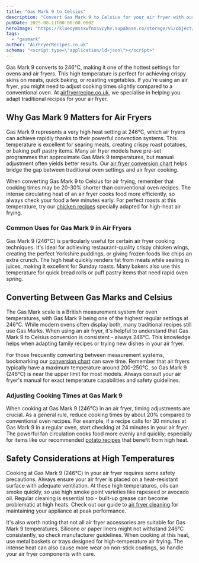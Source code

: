 ```yaml
---
title: "Gas Mark 9 to Celsius"
description: "Convert Gas Mark 9 to Celsius for your air fryer with our easy guide. Perfect for baking, roasting, and more at 246°C."
pubDate: 2025-08-11T00:00:00.000Z
heroImage: "https://klueoymssxwfnxsvcyhv.supabase.co/storage/v1/object/public/md/gas-mark-9-to-celsius-29cfc526.png"
tags:
  - "gasmark"
author: "AirFryerRecipes.co.uk"
schema: "<script type=\"application/ld+json\"></script>"
---
```


<p>Gas Mark 9 converts to 246°C, making it one of the hottest settings for ovens and air fryers. This high temperature is perfect for achieving crispy skins on meats, quick baking, or roasting vegetables. If you're using an air fryer, you might need to adjust cooking times slightly compared to a conventional oven. At <a href=https://www.airfryerrecipe.co.uk>airfryerrecipe.co.uk</a>, we specialise in helping you adapt traditional recipes for your air fryer.</p>

<h2>Why Gas Mark 9 Matters for Air Fryers</h2>
<p>Gas Mark 9 represents a very high heat setting at 246°C, which air fryers can achieve rapidly thanks to their powerful convection systems. This temperature is excellent for searing meats, creating crispy roast potatoes, or baking puff pastry items. Many air fryer models have pre-set programmes that approximate Gas Mark 9 temperatures, but manual adjustment often yields better results. Our <a href=https://www.airfryerrecipe.co.uk/air-fryer-conversion-chart>air fryer conversion chart</a> helps bridge the gap between traditional oven settings and air fryer cooking.</p>
<p>When converting Gas Mark 9 to Celsius for air frying, remember that cooking times may be 20-30% shorter than conventional oven recipes. The intense circulating heat of an air fryer cooks food more efficiently, so always check your food a few minutes early. For perfect roasts at this temperature, try our <a href=https://www.airfryerrecipe.co.uk/recipe-category/chicken>chicken recipes</a> specially adapted for high-heat air frying.</p>

<h3>Common Uses for Gas Mark 9 in Air Fryers</h3>
<p>Gas Mark 9 (246°C) is particularly useful for certain air fryer cooking techniques. It's ideal for achieving restaurant-quality crispy chicken wings, creating the perfect Yorkshire puddings, or giving frozen foods like chips an extra crunch. The high heat quickly renders fat from meats while sealing in juices, making it excellent for Sunday roasts. Many bakers also use this temperature for quick bread rolls or puff pastry items that need rapid oven spring.</p>

<h2>Converting Between Gas Marks and Celsius</h2>
<p>The Gas Mark scale is a British measurement system for oven temperatures, with Gas Mark 9 being one of the highest regular settings at 246°C. While modern ovens often display both, many traditional recipes still use Gas Marks. When using an air fryer, it's helpful to understand that Gas Mark 9 to Celsius conversion is consistent - always 246°C. This knowledge helps when adapting family recipes or trying new dishes in your air fryer.</p>
<p>For those frequently converting between measurement systems, bookmarking our <a href=https://www.airfryerrecipe.co.uk/air-fryer-conversion-chart>conversion chart</a> can save time. Remember that air fryers typically have a maximum temperature around 200-250°C, so Gas Mark 9 (246°C) is near the upper limit for most models. Always consult your air fryer's manual for exact temperature capabilities and safety guidelines.</p>

<h3>Adjusting Cooking Times at Gas Mark 9</h3>
<p>When cooking at Gas Mark 9 (246°C) in an air fryer, timing adjustments are crucial. As a general rule, reduce cooking times by about 20% compared to conventional oven recipes. For example, if a recipe calls for 30 minutes at Gas Mark 9 in a regular oven, start checking at 24 minutes in your air fryer. The powerful fan circulation cooks food more evenly and quickly, especially for items like our recommended <a href=https://www.airfryerrecipe.co.uk/recipe-category/potatoes>potato recipes</a> that benefit from high heat.</p>

<h2>Safety Considerations at High Temperatures</h2>
<p>Cooking at Gas Mark 9 (246°C) in your air fryer requires some safety precautions. Always ensure your air fryer is placed on a heat-resistant surface with adequate ventilation. At these high temperatures, oils can smoke quickly, so use high smoke point varieties like rapeseed or avocado oil. Regular cleaning is essential too - built-up grease can become problematic at high heats. Check out our guide to <a href=https://www.airfryerrecipe.co.uk/air-fryer-cleaner>air fryer cleaning</a> for maintaining your appliance at peak performance.</p>
<p>It's also worth noting that not all air fryer accessories are suitable for Gas Mark 9 temperatures. Silicone or paper liners might not withstand 246°C consistently, so check manufacturer guidelines. When cooking at this heat, use metal baskets or trays designed for high-temperature air frying. The intense heat can also cause more wear on non-stick coatings, so handle your air fryer components with care.</p>